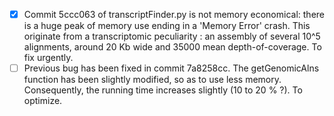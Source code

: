 - [X] Commit 5ccc063 of transcriptFinder.py is not memory economical: there is a huge peak of memory use ending in a 'Memory Error' crash. This originate from a transcriptomic peculiarity : an assembly of several 10^5 alignments, around 20 Kb wide and 35000 mean depth-of-coverage. To fix urgently.
- [ ] Previous bug has been fixed in commit 7a8258cc. The getGenomicAlns function has been slightly modified, so as to use less memory. Consequently, the running time increases slightly (10 to 20 % ?). To optimize.
